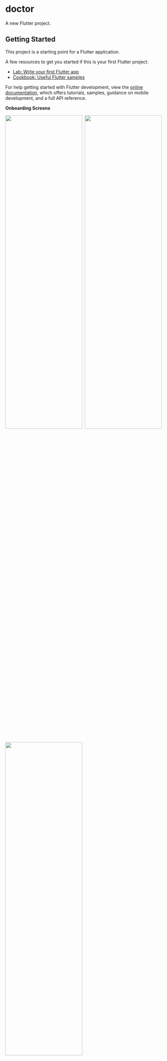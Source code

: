 # doctor

A new Flutter project.

## Getting Started

This project is a starting point for a Flutter application.

A few resources to get you started if this is your first Flutter project:

- [Lab: Write your first Flutter app](https://docs.flutter.dev/get-started/codelab)
- [Cookbook: Useful Flutter samples](https://docs.flutter.dev/cookbook)

For help getting started with Flutter development, view the
[online documentation](https://docs.flutter.dev/), which offers tutorials,
samples, guidance on mobile development, and a full API reference.

**Onboarding Screens** 

<p float="left">
  <img src="https://user-images.githubusercontent.com/83551226/223749228-72981ab1-b284-4c30-a63d-016ca5a08260.jpg" width="240" height="50%" />&nbsp;
  <img src="https://user-images.githubusercontent.com/83551226/223750670-3912e2b7-f5f5-459d-834e-c62205f156d7.jpg" width="240" height="50%" />&nbsp; 
  <img src="https://user-images.githubusercontent.com/83551226/223753616-dd1c0172-82ec-408a-94c1-a7f8399b5906.jpg" width="240" height="50%" />
</p>

**Login And Logout Screen** 

<p float="left">
  <img src="https://user-images.githubusercontent.com/83551226/223773561-a648fa6f-8dc8-4137-95ba-82e0cb7bc152.jpg" width="240" height="50%" />&nbsp; &nbsp; &nbsp;
  <img src="https://user-images.githubusercontent.com/83551226/223864025-48dfc42c-71be-4079-9494-374908942e87.jpg" width="240" height="50%" />
</p>

 
 **SignUp Screens** 
 
<p float="left">
  <img src="https://user-images.githubusercontent.com/83551226/223773800-38530125-8791-4968-9704-e6aba61b9c2b.jpg" width="240" height="50%" />&nbsp;
  <img src="https://user-images.githubusercontent.com/83551226/223774133-428b29c8-b892-4119-93d1-cda8470ddc10.jpg" width="240" height="50%" />&nbsp; 
  <img src="https://user-images.githubusercontent.com/83551226/223774258-240c8c13-fc49-413c-bd79-6528292994a0.jpg" width="240" height="50%" />
</p>

**Main Screens** 
 
<p float="left">
  <img src="https://user-images.githubusercontent.com/83551226/223863651-b5b00a99-b83d-4176-9d64-59d5d2cf6cbf.jpg" width="240" height="50%" />&nbsp;
  <img src="https://user-images.githubusercontent.com/83551226/223863738-9696f361-99b4-4b2b-a030-0648f8a75120.jpg" width="240" height="50%" />&nbsp; 
  <img src="https://user-images.githubusercontent.com/83551226/223863836-a8956455-b2c3-450a-ac32-b6264176eba8.jpg" width="240" height="50%" />
</p>

**Chat Screans** 
 
<p float="left">
  <img src="https://user-images.githubusercontent.com/83551226/223864677-98837c77-8fb7-4949-8098-67f133351e78.jpg" width="240" height="50%" />&nbsp;
  <img src="https://user-images.githubusercontent.com/83551226/223864763-6a0b198d-b27f-489c-bb29-cfd1bd7335d9.jpg" width="240" height="50%" />&nbsp; 
  <img src="https://user-images.githubusercontent.com/83551226/223865120-2973148f-c07c-4309-b450-cf42f83af880.jpg" width="240" height="50%" />
</p>

**Appointment Booking** 
 
<p float="left">
  <img src="https://user-images.githubusercontent.com/83551226/223864907-04eb865c-bfdd-4847-8495-66cec3b60055.jpg" width="240" height="50%" />&nbsp;
  <img src="https://user-images.githubusercontent.com/83551226/223864979-4bf012fb-1006-41c4-b779-29fe53193003.jpg" width="240" height="50%" />&nbsp; 
  <img src="https://user-images.githubusercontent.com/83551226/223865038-0fe9d797-c639-40c9-a37b-1fbb26552125.jpg" width="240" height="50%" />
</p>




